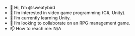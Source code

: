 - 👋 Hi, I’m @sweatybird
- 👀 I’m interested in video game programming (C#, Unity).
- 🌱 I’m currently learning Unity.
- 💞️ I’m looking to collaborate on an RPG management game.
- 📫 How to reach me: N/A
